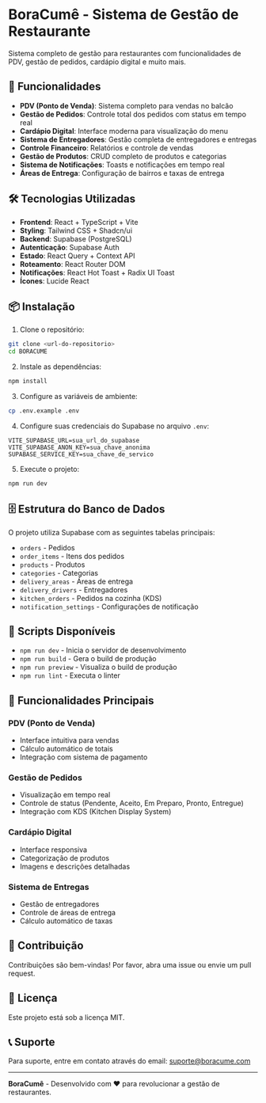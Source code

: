 # BoraCumê - Sistema de Gestão de Restaurante

Sistema completo de gestão para restaurantes com funcionalidades de PDV, gestão de pedidos, cardápio digital e muito mais.

## 🚀 Funcionalidades

- **PDV (Ponto de Venda)**: Sistema completo para vendas no balcão
- **Gestão de Pedidos**: Controle total dos pedidos com status em tempo real
- **Cardápio Digital**: Interface moderna para visualização do menu
- **Sistema de Entregadores**: Gestão completa de entregadores e entregas
- **Controle Financeiro**: Relatórios e controle de vendas
- **Gestão de Produtos**: CRUD completo de produtos e categorias
- **Sistema de Notificações**: Toasts e notificações em tempo real
- **Áreas de Entrega**: Configuração de bairros e taxas de entrega

## 🛠️ Tecnologias Utilizadas

- **Frontend**: React + TypeScript + Vite
- **Styling**: Tailwind CSS + Shadcn/ui
- **Backend**: Supabase (PostgreSQL)
- **Autenticação**: Supabase Auth
- **Estado**: React Query + Context API
- **Roteamento**: React Router DOM
- **Notificações**: React Hot Toast + Radix UI Toast
- **Ícones**: Lucide React

## 📦 Instalação

1. Clone o repositório:
```bash
git clone <url-do-repositorio>
cd BORACUME
```

2. Instale as dependências:
```bash
npm install
```

3. Configure as variáveis de ambiente:
```bash
cp .env.example .env
```

4. Configure suas credenciais do Supabase no arquivo `.env`:
```env
VITE_SUPABASE_URL=sua_url_do_supabase
VITE_SUPABASE_ANON_KEY=sua_chave_anonima
SUPABASE_SERVICE_KEY=sua_chave_de_servico
```

5. Execute o projeto:
```bash
npm run dev
```

## 🗄️ Estrutura do Banco de Dados

O projeto utiliza Supabase com as seguintes tabelas principais:

- `orders` - Pedidos
- `order_items` - Itens dos pedidos
- `products` - Produtos
- `categories` - Categorias
- `delivery_areas` - Áreas de entrega
- `delivery_drivers` - Entregadores
- `kitchen_orders` - Pedidos na cozinha (KDS)
- `notification_settings` - Configurações de notificação

## 🔧 Scripts Disponíveis

- `npm run dev` - Inicia o servidor de desenvolvimento
- `npm run build` - Gera o build de produção
- `npm run preview` - Visualiza o build de produção
- `npm run lint` - Executa o linter

## 📱 Funcionalidades Principais

### PDV (Ponto de Venda)
- Interface intuitiva para vendas
- Cálculo automático de totais
- Integração com sistema de pagamento

### Gestão de Pedidos
- Visualização em tempo real
- Controle de status (Pendente, Aceito, Em Preparo, Pronto, Entregue)
- Integração com KDS (Kitchen Display System)

### Cardápio Digital
- Interface responsiva
- Categorização de produtos
- Imagens e descrições detalhadas

### Sistema de Entregas
- Gestão de entregadores
- Controle de áreas de entrega
- Cálculo automático de taxas

## 🤝 Contribuição

Contribuições são bem-vindas! Por favor, abra uma issue ou envie um pull request.

## 📄 Licença

Este projeto está sob a licença MIT.

## 📞 Suporte

Para suporte, entre em contato através do email: suporte@boracume.com

---

**BoraCumê** - Desenvolvido com ❤️ para revolucionar a gestão de restaurantes.
